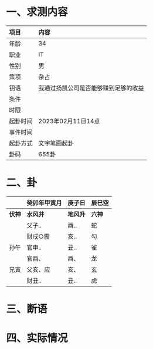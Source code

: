 # 一、求测内容
|项目|内容|
|:-|:-|
|年龄|34|
|职业|IT|
|性别|男|
|策项|杂占|
|钥语|我通过扬凯公司是否能够赚到足够的收益|
|条件||
|时限||
|起卦时间|2023年02月11日14点|
|事件时间||
|起卦方式|文字笔画起卦|
|卦码|655卦|

# 二、卦
||癸卯年甲寅月|庚子日|辰巳空|
|:-|:-|:-|:-|
|**伏神**|**水风井**|**地风升**|**六神**|
||父子..|酉..|蛇|
||财戌○震|亥..|勾|
|孙午|官申..|丑..|雀|
||官酉、|酉、|龙|
|兄寅|父亥、应|亥、|玄|
||财丑..|丑..|虎|


# 三、断语

# 四、实际情况